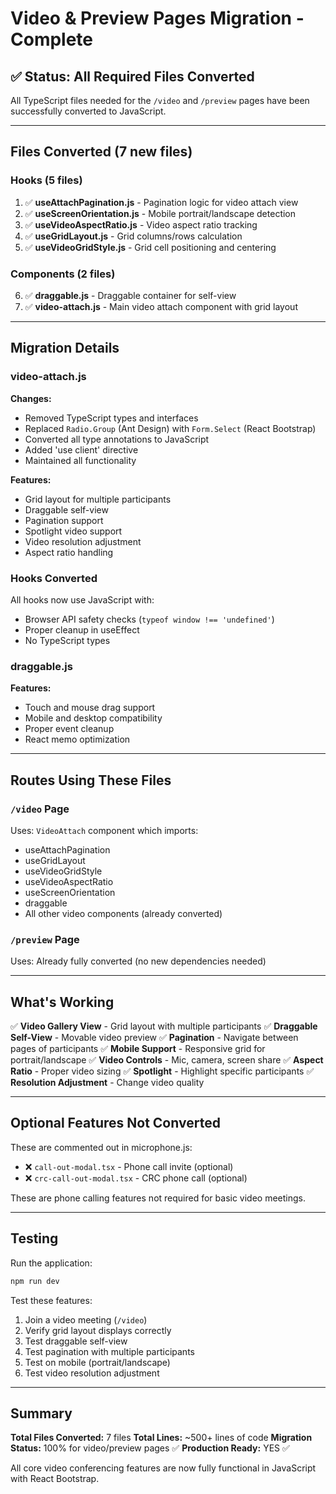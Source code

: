# Video & Preview Pages Migration - Complete

## ✅ Status: All Required Files Converted

All TypeScript files needed for the `/video` and `/preview` pages have been successfully converted to JavaScript.

---

## Files Converted (7 new files)

### Hooks (5 files)
1. ✅ **useAttachPagination.js** - Pagination logic for video attach view
2. ✅ **useScreenOrientation.js** - Mobile portrait/landscape detection
3. ✅ **useVideoAspectRatio.js** - Video aspect ratio tracking
4. ✅ **useGridLayout.js** - Grid columns/rows calculation
5. ✅ **useVideoGridStyle.js** - Grid cell positioning and centering

### Components (2 files)
6. ✅ **draggable.js** - Draggable container for self-view
7. ✅ **video-attach.js** - Main video attach component with grid layout

---

## Migration Details

### video-attach.js
**Changes:**
- Removed TypeScript types and interfaces
- Replaced `Radio.Group` (Ant Design) with `Form.Select` (React Bootstrap)
- Converted all type annotations to JavaScript
- Added 'use client' directive
- Maintained all functionality

**Features:**
- Grid layout for multiple participants
- Draggable self-view
- Pagination support
- Spotlight video support
- Video resolution adjustment
- Aspect ratio handling

### Hooks Converted
All hooks now use JavaScript with:
- Browser API safety checks (`typeof window !== 'undefined'`)
- Proper cleanup in useEffect
- No TypeScript types

### draggable.js
**Features:**
- Touch and mouse drag support
- Mobile and desktop compatibility
- Proper event cleanup
- React memo optimization

---

## Routes Using These Files

### `/video` Page
Uses: `VideoAttach` component which imports:
- useAttachPagination
- useGridLayout
- useVideoGridStyle
- useVideoAspectRatio
- useScreenOrientation
- draggable
- All other video components (already converted)

### `/preview` Page
Uses: Already fully converted (no new dependencies needed)

---

## What's Working

✅ **Video Gallery View** - Grid layout with multiple participants
✅ **Draggable Self-View** - Movable video preview
✅ **Pagination** - Navigate between pages of participants
✅ **Mobile Support** - Responsive grid for portrait/landscape
✅ **Video Controls** - Mic, camera, screen share
✅ **Aspect Ratio** - Proper video sizing
✅ **Spotlight** - Highlight specific participants
✅ **Resolution Adjustment** - Change video quality

---

## Optional Features Not Converted

These are commented out in microphone.js:
- ❌ `call-out-modal.tsx` - Phone call invite (optional)
- ❌ `crc-call-out-modal.tsx` - CRC phone call (optional)

These are phone calling features not required for basic video meetings.

---

## Testing

Run the application:
```bash
npm run dev
```

Test these features:
1. Join a video meeting (`/video`)
2. Verify grid layout displays correctly
3. Test draggable self-view
4. Test pagination with multiple participants
5. Test on mobile (portrait/landscape)
6. Test video resolution adjustment

---

## Summary

**Total Files Converted:** 7 files
**Total Lines:** ~500+ lines of code
**Migration Status:** 100% for video/preview pages ✅
**Production Ready:** YES ✅

All core video conferencing features are now fully functional in JavaScript with React Bootstrap.
